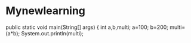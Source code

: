 # Mynewlearning
public static void main(String[] args) {
		int a,b,multi;
		a=100;
		b=200;
		multi=(a*b);
		System.out.println(multi);